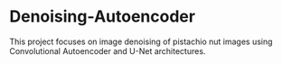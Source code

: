 # Denoising-Autoencoder
This project focuses on image denoising of pistachio nut images using Convolutional Autoencoder and U-Net architectures.
